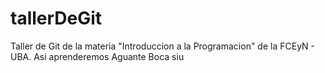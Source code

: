 # tallerDeGit

Taller de Git de la materia "Introduccion a la Programacion" de la FCEyN - UBA.
Asi aprenderemos
Aguante Boca siu
